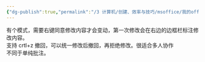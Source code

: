 ```yaml
---
{"dg-publish":true,"permalink":"/3 计算机/创建、效率与技巧/msoffice/我的office trick/office批注修改/","title":"office批注修改"}
---
```



有个模式，需要右键同意修改内容才会变动，第一次修改会在右边的边框栏标注修改内容。  
支持 crtl+z 撤回，可以统一修改后撤回，再拒绝修改。很适合多人协作  
不同于单纯批注。